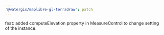```yaml
---
'@watergis/maplibre-gl-terradraw': patch
---
```


feat: added computeElevation property in MeasureControl to change setting of the instance.
